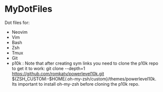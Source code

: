 # MyDotFiles
Dot files for:
* Neovim
* Vim
* Bash
* Zsh
* Tmux
* Git
* p10k : Note that after creating sym links you need to clone the p10k repo to get it to work: git clone --depth=1 https://github.com/romkatv/powerlevel10k.git ${ZSH_CUSTOM:-$HOME/.oh-my-zsh/custom}/themes/powerlevel10k. Its important to install oh-my-zsh before cloning the p10k repo. 

